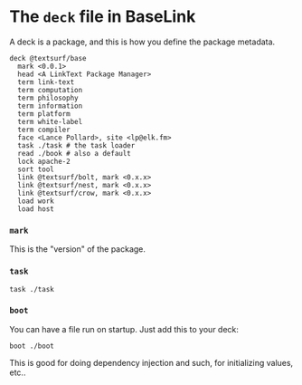 # The `deck` file in BaseLink

A deck is a package, and this is how you define the package metadata.

```
deck @textsurf/base
  mark <0.0.1>
  head <A LinkText Package Manager>
  term link-text
  term computation
  term philosophy
  term information
  term platform
  term white-label
  term compiler
  face <Lance Pollard>, site <lp@elk.fm>
  task ./task # the task loader
  read ./book # also a default
  lock apache-2
  sort tool
  link @textsurf/bolt, mark <0.x.x>
  link @textsurf/nest, mark <0.x.x>
  link @textsurf/crow, mark <0.x.x>
  load work
  load host
```

### `mark`

This is the "version" of the package.

### `task`

```
task ./task
```

### `boot`

You can have a file run on startup. Just add this to your deck:

```
boot ./boot
```

This is good for doing dependency injection and such, for initializing
values, etc..
